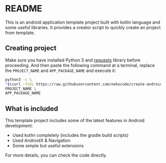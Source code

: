 # README

This is an android application template project built with kotlin language and some useful libraries. It provides a creator script to quickly create an project from template.

## Creating project

Make sure you have installed Python 3 and [requests](https://pypi.org/project/requests/) library before proceeding. And then paste the following command at a terminal, replace the `PROJECT_NAME` and `APP_PACKAGE_NAME` and execute it:

```sh
python3 -c \
"$(curl -fsSL https://raw.githubusercontent.com/nekocode/create-android-kotlin-app/master/create-android-kotlin-app.py)" \
PROJECT_NAME \
APP_PACKAGE_NAME
```

## What is included

This template project includes some of the latest features in Android development:

- Used kotlin completely (includes the gradle build scripts)
- Used AndroidX & Navigation
- Some simple but useful extensions

For more details, you can check the code directly.
